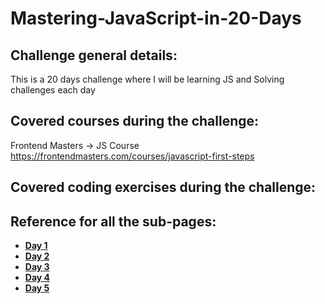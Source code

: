 # Mastering-JavaScript-in-20-Days

## Challenge general details:

This is a 20 days challenge where I will be learning JS and Solving challenges each day

## Covered courses during the challenge:

Frontend Masters -> JS Course https://frontendmasters.com/courses/javascript-first-steps

## Covered coding exercises during the challenge:

## Reference for all the sub-pages:

-  [**Day 1**](https://github.com/Issa-Abbadi/Mastering-JavaScript-in-20-Days/blob/main/Day1.md)
-  [**Day 2**](https://github.com/Issa-Abbadi/Mastering-JavaScript-in-20-Days/blob/main/Day2.md)
-  [**Day 3**](https://github.com/Issa-Abbadi/Mastering-JavaScript-in-20-Days/blob/main/Day3.md)
-  [**Day 4**](https://github.com/Issa-Abbadi/Mastering-JavaScript-in-20-Days/blob/main/Day4.md)
-  [**Day 5**](https://github.com/Issa-Abbadi/Mastering-JavaScript-in-20-Days/blob/main/Day5.md)
